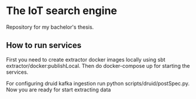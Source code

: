 # The IoT search engine
Repository for my bachelor's thesis. 

## How to run services
First you need to create extractor docker images locally using sbt extractor/docker:publishLocal. Then do docker-compose
up for starting the services.

For configuring druid kafka ingestion run python scripts/druid/postSpec.py. Now you are ready for start extracting data
